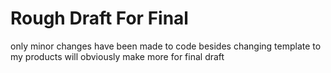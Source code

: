 # Rough Draft For Final

only minor changes have been made to code besides changing template to my products
will obviously make more for final draft
